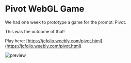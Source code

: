 # Pivot WebGL Game

We had one week to prototype a game for the prompt: Pivot. 

This was the outcome of that!

Play here: [https://jcfolio.weebly.com/pivot.html](https://jcfolio.weebly.com/pivot.html)

![preview](https://user-images.githubusercontent.com/37534421/223636229-c3918b28-e46d-41f5-9e1c-3a48759c1bcc.png)
